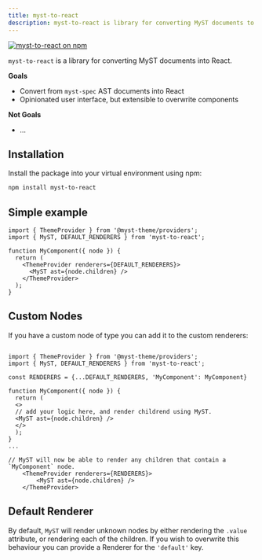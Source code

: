 ```yaml
---
title: myst-to-react
description: myst-to-react is library for converting MyST documents to React.
---
```


[![myst-to-react on npm](https://img.shields.io/npm/v/myst-to-react.svg)](https://www.npmjs.com/package/myst-to-react)

`myst-to-react` is a library for converting MyST documents into React.

**Goals**

- Convert from `myst-spec` AST documents into React
- Opinionated user interface, but extensible to overwrite components

**Not Goals**

- ...

## Installation

Install the package into your virtual environment using npm:

```bash
npm install myst-to-react
```

## Simple example

```tsx
import { ThemeProvider } from '@myst-theme/providers';
import { MyST, DEFAULT_RENDERERS } from 'myst-to-react';

function MyComponent({ node }) {
  return (
    <ThemeProvider renderers={DEFAULT_RENDERERS}>
      <MyST ast={node.children} />
    </ThemeProvider>
  );
}
```

## Custom Nodes

If you have a custom node of type you can add it to the custom renderers:

```

import { ThemeProvider } from '@myst-theme/providers';
import { MyST, DEFAULT_RENDERERS } from 'myst-to-react';

const RENDERERS = {...DEFAULT_RENDERERS, 'MyComponent': MyComponent}

function MyComponent({ node }) {
  return (
  <>
  // add your logic here, and render childrend using MyST.
  <MyST ast={node.children} />
  </>
  );
}
...

// MyST will now be able to render any children that contain a `MyComponent` node.
    <ThemeProvider renderers={RENDERERS}>
        <MyST ast={node.children} />
    </ThemeProvider>

```

## Default Renderer

By default, `MyST` will render unknown nodes by either rendering the `.value`
attribute, or rendering each of the children. If you wish to overwrite this
behaviour you can provide a Renderer for the `'default'` key.
